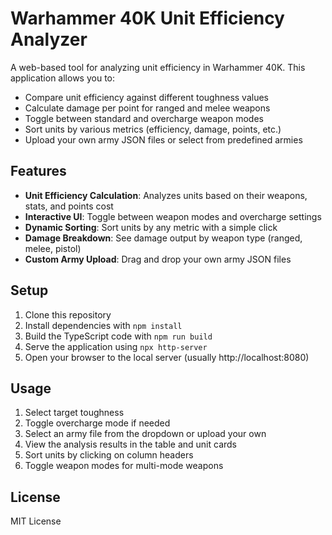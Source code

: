 # Warhammer 40K Unit Efficiency Analyzer

A web-based tool for analyzing unit efficiency in Warhammer 40K. This application allows you to:

- Compare unit efficiency against different toughness values
- Calculate damage per point for ranged and melee weapons
- Toggle between standard and overcharge weapon modes
- Sort units by various metrics (efficiency, damage, points, etc.)
- Upload your own army JSON files or select from predefined armies

## Features

- **Unit Efficiency Calculation**: Analyzes units based on their weapons, stats, and points cost
- **Interactive UI**: Toggle between weapon modes and overcharge settings
- **Dynamic Sorting**: Sort units by any metric with a simple click
- **Damage Breakdown**: See damage output by weapon type (ranged, melee, pistol)
- **Custom Army Upload**: Drag and drop your own army JSON files

## Setup

1. Clone this repository
2. Install dependencies with `npm install`
3. Build the TypeScript code with `npm run build`
4. Serve the application using `npx http-server`
5. Open your browser to the local server (usually http://localhost:8080)

## Usage

1. Select target toughness
2. Toggle overcharge mode if needed
3. Select an army file from the dropdown or upload your own
4. View the analysis results in the table and unit cards
5. Sort units by clicking on column headers
6. Toggle weapon modes for multi-mode weapons

## License

MIT License 